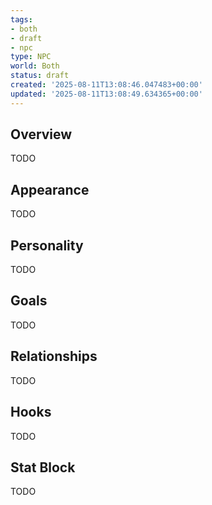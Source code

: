 ```yaml
---
tags:
- both
- draft
- npc
type: NPC
world: Both
status: draft
created: '2025-08-11T13:08:46.047483+00:00'
updated: '2025-08-11T13:08:49.634365+00:00'
---
```



## Overview

TODO
## Appearance

TODO
## Personality

TODO
## Goals

TODO
## Relationships

TODO
## Hooks

TODO
## Stat Block

TODO
